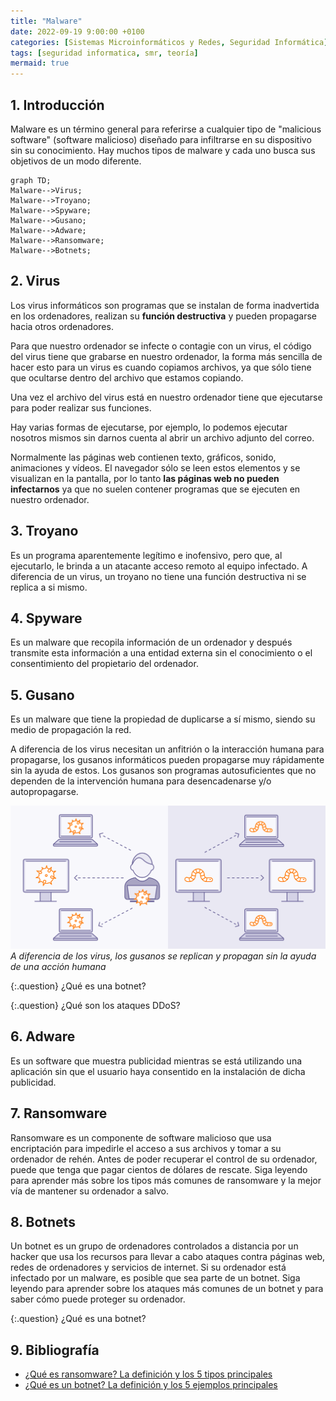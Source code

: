 ```yaml
---
title: "Malware"
date: 2022-09-19 9:00:00 +0100
categories: [Sistemas Microinformáticos y Redes, Seguridad Informática]
tags: [seguridad informatica, smr, teoría]
mermaid: true
---
```


## 1. Introducción

Malware es un término general para referirse a cualquier tipo de "malicious software" (software malicioso) diseñado para infiltrarse en su dispositivo sin su conocimiento. Hay muchos tipos de malware y cada uno busca sus objetivos de un modo diferente.

```mermaid
graph TD;
Malware-->Virus;
Malware-->Troyano;
Malware-->Spyware;
Malware-->Gusano;
Malware-->Adware;
Malware-->Ransomware;
Malware-->Botnets;
```

## 2. Virus

Los virus informáticos son programas que se instalan de forma inadvertida en los ordenadores, realizan su **función destructiva** y pueden propagarse hacia otros ordenadores.

Para que nuestro ordenador se infecte o contagie con un virus, el código del virus tiene que grabarse en nuestro ordenador, la forma más sencilla de hacer esto para un virus es cuando copiamos archivos, ya que sólo tiene que ocultarse dentro del archivo que estamos copiando.

Una vez el archivo del virus está en nuestro ordenador tiene que ejecutarse para poder realizar sus funciones. 

Hay varias formas de ejecutarse, por ejemplo, lo podemos ejecutar nosotros mismos sin darnos cuenta al abrir un archivo adjunto del correo. 

Normalmente las páginas web contienen texto, gráficos, sonido, animaciones y vídeos. El navegador sólo se leen estos elementos y se visualizan en la pantalla, por lo tanto **las páginas web no pueden infectarnos** ya que no suelen contener programas que se ejecuten en nuestro ordenador.

## 3. Troyano

Es un programa aparentemente legítimo e inofensivo, pero que, al ejecutarlo, le brinda a un atacante acceso remoto al equipo infectado. A diferencia de un virus, un troyano no tiene una función destructiva ni se replica a si mismo.

## 4. Spyware

Es un malware que recopila información de un ordenador y después transmite esta información a una entidad externa sin el conocimiento o el consentimiento del propietario del ordenador.

## 5. Gusano

Es un malware que tiene la propiedad de duplicarse a sí mismo, siendo su medio de propagación la red.

A diferencia de los virus necesitan un anfitrión o la interacción humana para propagarse, los gusanos informáticos pueden propagarse muy rápidamente sin la ayuda de estos. Los gusanos son programas autosuficientes que no dependen de la intervención humana para desencadenarse y/o autopropagarse.

![A diferencia de los virus, los gusanos se replican y propagan sin la ayuda de una acción humana](/assets/img/seguridad-informatica/virusVsWorm.svg)
_A diferencia de los virus, los gusanos se replican y propagan sin la ayuda de una acción humana_

{:.question}
¿Qué es una botnet?

{:.question}
¿Qué son los ataques DDoS?

## 6. Adware

Es un software que muestra publicidad mientras se está utilizando una aplicación sin que el usuario haya consentido en la instalación de dicha publicidad.


## 7. Ransomware

Ransomware es un componente de software malicioso que usa encriptación para impedirle el acceso a sus archivos y tomar a su ordenador de rehén. Antes de poder recuperar el control de su ordenador, puede que tenga que pagar cientos de dólares de rescate. Siga leyendo para aprender más sobre los tipos más comunes de ransomware y la mejor vía de mantener su ordenador a salvo.

## 8. Botnets

Un botnet es un grupo de ordenadores controlados a distancia por un hacker que usa los recursos para llevar a cabo ataques contra páginas web, redes de ordenadores y servicios de internet. Si su ordenador está infectado por un malware, es posible que sea parte de un botnet. Siga leyendo para aprender sobre los ataques más comunes de un botnet y para saber cómo puede proteger su ordenador.

{:.question}
¿Qué es una botnet?

## 9. Bibliografía

- [¿Qué es ransomware? La definición y los 5 tipos principales](https://softwarelab.org/es/que-es-ransomware/)
- [¿Qué es un botnet? La definición y los 5 ejemplos principales](https://softwarelab.org/es/que-es-un-botnet/)
